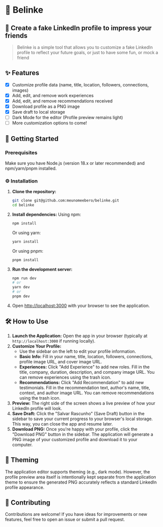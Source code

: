 # 🐝 Belinke
## 🚧 Create a fake LinkedIn profile to impress your friends
> Belinke is a simple tool that allows you to customize a fake LinkedIn profile to reflect your future goals, or just to have some fun, or mock a friend

## ✨ Features
- [x] Customize profile data (name, title, location, followers, connections, images)
- [x] Add, edit, and remove work experiences
- [x] Add, edit, and remove recommendations received
- [x] Download profile as a PNG image
- [x] Save draft to local storage
- [ ] Dark Mode for the editor (Profile preview remains light)
- [ ] More customization options to come!

## 🚀 Getting Started

### Prerequisites

Make sure you have Node.js (version 18.x or later recommended) and npm/yarn/pnpm installed.

### ⚙️ Installation

1.  **Clone the repository:**
    ```bash
    git clone git@github.com:meunomeebero/belinke.git
    cd belinke
    ```

2.  **Install dependencies:**
    Using npm:
    ```bash
    npm install
    ```
    Or using yarn:
    ```bash
    yarn install
    ```
    Or using pnpm:
    ```bash
    pnpm install
    ```

3.  **Run the development server:**
    ```bash
    npm run dev
    # or
    yarn dev
    # or
    pnpm dev
    ```

4.  Open [http://localhost:3000](http://localhost:3000) with your browser to see the application.

## 🛠️ How to Use

1.  **Launch the Application:** Open the app in your browser (typically at `http://localhost:3000` if running locally).
2.  **Customize Your Profile:**
    *   Use the sidebar on the left to edit your profile information.
    *   **Basic Info:** Fill in your name, title, location, followers, connections, profile image URL, and cover image URL.
    *   **Experiences:** Click "Add Experience" to add new roles. Fill in the title, company, duration, description, and company image URL. You can remove experiences using the trash icon.
    *   **Recommendations:** Click "Add Recommendation" to add new testimonials. Fill in the recommendation text, author's name, title, context, and author image URL. You can remove recommendations using the trash icon.
3.  **Preview:** The right side of the screen shows a live preview of how your LinkedIn profile will look.
4.  **Save Draft:** Click the "Salvar Rascunho" (Save Draft) button in the sidebar to save your current progress to your browser's local storage. This way, you can close the app and resume later.
5.  **Download PNG:** Once you're happy with your profile, click the "Download PNG" button in the sidebar. The application will generate a PNG image of your customized profile and download it to your computer.

## 🎨 Theming

The application editor supports theming (e.g., dark mode). However, the profile preview area itself is intentionally kept separate from the application theme to ensure the generated PNG accurately reflects a standard LinkedIn profile appearance.

## 🤝 Contributing

Contributions are welcome! If you have ideas for improvements or new features, feel free to open an issue or submit a pull request.




